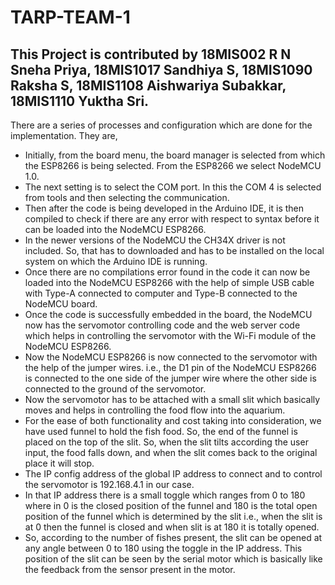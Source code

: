 # TARP-TEAM-1

## This Project is contributed by 18MIS002 R N Sneha Priya, 18MIS1017 Sandhiya S, 18MIS1090 Raksha S, 18MIS1108 Aishwariya Subakkar, 18MIS1110 Yuktha Sri. 

There are a series of processes and configuration which are done for the implementation. They are,
- Initially, from the board menu, the board manager is selected from which the ESP8266 is being selected. From the ESP8266 we select NodeMCU 1.0.
- The next setting is to select the COM port. In this the COM 4 is selected from tools and then selecting the communication.
- Then after the code is being developed in the Arduino IDE, it is then compiled to check if there are any error with respect to syntax before it can be loaded into the NodeMCU ESP8266.
- In the newer versions of the NodeMCU the CH34X driver is not included. So, that has to downloaded and has to be installed on the local system on which the Arduino IDE is running.
- Once there are no compilations error found in the code it can now be loaded into the NodeMCU ESP8266 with the help of simple USB cable with Type-A connected to computer and Type-B connected to the NodeMCU board.
- Once the code is successfully embedded in the board, the NodeMCU now has the servomotor controlling code and the web server code which helps in controlling the servomotor with the Wi-Fi module of the NodeMCU ESP8266.
- Now the NodeMCU ESP8266 is now connected to the servomotor with the help of the jumper wires. i.e., the D1 pin of the NodeMCU ESP8266 is connected to the one side of the jumper wire where the other side is connected to the ground of the servomotor.
- Now the servomotor has to be attached with a small slit which basically moves and helps in controlling the food flow into the aquarium. 
- For the ease of both functionality and cost taking into consideration, we have used funnel to hold the fish food. So, the end of the funnel is placed on the top of the slit. So, when the slit tilts according the user input, the food falls down, and when the slit comes back to the original place it will stop. 
- The IP config address of the global IP address to connect and to control the servomotor is 192.168.4.1 in our case. 
- In that IP address there is a small toggle which ranges from 0 to 180 where in 0 is the closed position of the funnel and 180 is the total open position of the funnel which is determined by the slit i.e., when the slit is at 0 then the funnel is closed and when slit is at 180 it is totally opened. 
- So, according to the number of fishes present, the slit can be opened at any angle between 0 to 180 using the toggle in the IP address. This position of the slit can be seen by the serial motor which is basically like the feedback from the sensor present in the motor.
